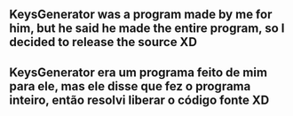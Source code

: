 ## KeysGenerator was a program made by me for him, but he said he made the entire program, so I decided to release the source XD

## KeysGenerator era um programa feito de mim para ele, mas ele disse que fez o programa inteiro, então resolvi liberar o código fonte XD
